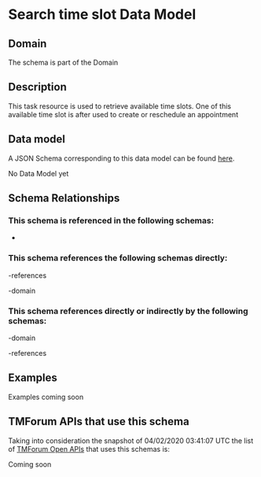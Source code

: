 # Search time slot Data Model

## Domain

The  schema is part of the  Domain

## Description

This task resource is used to retrieve available time slots. One of this available time slot is after used to create or reschedule an appointment

## Data model

A JSON Schema corresponding to this data model can be found
[here](https://github.com/tmforum-rand/schemas/blob/candidates/Customer/SearchTimeSlot.schema.json).

No Data Model yet

## Schema Relationships

### This schema is referenced in the following schemas:

-

### This schema references the following schemas directly:

-references

-domain

### This schema references directly or indirectly by the following schemas:

-domain

-references



## Examples

Examples coming soon

## TMForum APIs that use this schema

Taking into consideration the snapshot of 04/02/2020 03:41:07 UTC the list of [TMForum Open APIs](https://www.tmforum.org/open-apis/) that uses this schemas is:

Coming soon